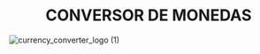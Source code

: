 <h1 align="center"> CONVERSOR DE MONEDAS </h1>

![currency_converter_logo (1)](https://github.com/user-attachments/assets/1089233b-e126-469f-a061-ef9bc6ef5d74)
